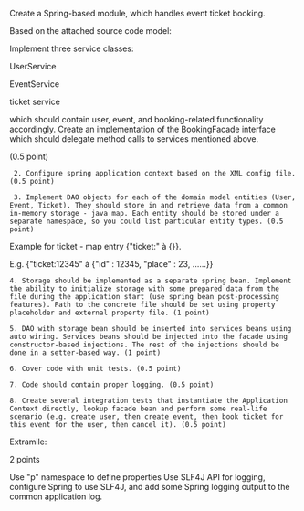Create a Spring-based module, which handles event ticket booking.

Based on the attached source code model:

Implement three service classes:

UserService

EventService

ticket service

which should contain user, event, and booking-related functionality accordingly. Create an implementation of the BookingFacade interface which should delegate method calls to services mentioned above.

(0.5 point)

     2. Configure spring application context based on the XML config file. (0.5 point)

     3. Implement DAO objects for each of the domain model entities (User, Event, Ticket). They should store in and retrieve data from a common in-memory storage - java map. Each entity should be stored under a separate namespace, so you could list particular entity types. (0.5 point)

Example for ticket - map entry {"ticket:" à {}}.

E.g. {"ticket:12345" à {"id" : 12345, "place" : 23, ......}}

    4. Storage should be implemented as a separate spring bean. Implement the ability to initialize storage with some prepared data from the file during the application start (use spring bean post-processing features). Path to the concrete file should be set using property placeholder and external property file. (1 point)

    5. DAO with storage bean should be inserted into services beans using auto wiring. Services beans should be injected into the facade using constructor-based injections. The rest of the injections should be done in a setter-based way. (1 point)

    6. Cover code with unit tests. (0.5 point)

    7. Code should contain proper logging. (0.5 point)

    8. Create several integration tests that instantiate the Application Context directly, lookup facade bean and perform some real-life scenario (e.g. create user, then create event, then book ticket for this event for the user, then cancel it). (0.5 point)

Extramile:


2 points

Use "p" namespace to define properties Use SLF4J API for logging, configure Spring to use SLF4J, and add some Spring logging output to the common application log.
